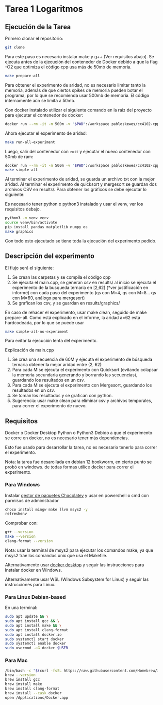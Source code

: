 # Tarea 1 Logaritmos

## Ejecución de la Tarea

Primero clonar el repositorio:

```sh
git clone
```

Para este paso es necesario instalar make y g++ (Ver requisitos abajo). Se ejecuta antes de la ejecución del contenedor de Docker debido a que la flag -O2 que optimiza el código cpp usa más de 50mb de memoria.

```sh
make prepare-all
```

Para obtener el experimento de aridad, no es necesario limitar tanto la memoria, además de que ciertos spikes de memoria pueden botar el programa, por lo que se recomienda usar 500mb de memoria. El código internamente aún se limita a 50mb.

Con docker instalado utilizar el siguiente comando en la raiz del proyecto para ejecutar el contenedor de docker:

```sh
docker run --rm -it -m 500m -v "$PWD":/workspace pabloskewes/cc4102-cpp-env bash
```

Ahora ejecutar el experimento de aridad:

```sh
make run-all-experiment
```

Luego, salir del contenedor con `exit` y ejecutar el nuevo contenedor con 50mb de ram:

```sh
docker run --rm -it -m 500m -v "$PWD":/workspace pabloskewes/cc4102-cpp-env bash
make simple-all
```

Al terminar el experimento de aridad, se guarda un archivo txt con la mejor aridad. Al terminar el experimento de quicksort y mergesort se guardan dos archivos CSV en results/. Para obtener los gráficos se debe ejecutar lo siguiente:

Es necesario tener python o python3 instalado y usar el venv, ver los requisitos debajo.

```sh
python3 -m venv venv
source venv/bin/activate
pip install pandas matplotlib numpy os
make graphics
```

Con todo esto ejecutado se tiene toda la ejecución del experimento pedido.

## Descripción del experimento

El flujo será el siguiente:

1. Se crean las carpetas y se compila el código cpp
2. Se ejecuta el main.cpp, se generan csv en results/ al inicio se ejecuta el experimento de la busqueda ternaria en \[2,62] (\*ver justificación en informe) con cada paso del experimento (qs con M=4, qs con M=8... qs con M=60, análogo para mergesort)
3. Se grafican los csv, y se guardan en results/graphics/

En caso de rehacer el experimento, usar make clean, seguido de make prepare-all.
Como está explicado en el informe, la aridad a=62 está hardcodeada, por lo que se puede usar

```sh
make simple-all-no-experiment
```

Para evitar la ejecución lenta del experimento.

Explicación de main.cpp

1. Se crea una secuencia de 60M y ejecuta el experimento de búsqueda ternaria obtener la mejor aridad entre (2, 62)
2. Para cada M se ejecuta el experimento con Quicksort (evitando colapsar la memoria secundaria generando y borrando las secuencias), guardando los resultados en un csv.
3. Para cada M se ejecuta el experimento con Mergesort, guardando los resultados en un csv.
4. Se toman los resultados y se grafican con python.
5. Sugerencia: usar make clean para eliminar csv y archivos temporales, para correr el experimento de nuevo.

## Requisitos

Docker o Docker Desktop
Python o Python3
Debido a que el experimento se corre en docker, no es necesario tener más dependencias.

Esto fue usado para desarrollar la tarea, no es necesario tenerlo para correr el experimento.

Nota: la tarea fue desarollada en debian 12 bookworm, en cierto punto se probó en windows.
de todas formas utilice docker para correr el experimento.

### Para Windows

Instalar [gestor de paquetes Chocolatey](https://chocolatey.org/install#individual) y usar en powershell o cmd con parmisos de administrador

```sh
choco install mingw make llvm msys2 -y
refreshenv
```

Comprobar con:

```sh
g++ --version
make --version
clang-format --version
```

Nota: usar la terminal de msys2 para ejecutar los comandos make, ya que msys2 trae los comandos unix que usa el Makefile.

Alternativamente usar [docker desktop](https://docs.docker.com/desktop/setup/install/windows-install/) y seguir las instrucciones para instalar docker en Windows.

Alternativamente usar WSL (Windows Subsystem for Linux) y seguir las instrucciones para Linux.

### Para Linux Debian-based

En una terminal:

```sh
sudo apt update && \
sudo apt install gcc && \
sudo apt install make && \
sudo apt install clang-format
sudo apt install docker.io
sudo systemctl start docker
sudo systemctl enable docker
sudo usermod -aG docker $USER
```

### Para Mac

```sh
/bin/bash -c "$(curl -fsSL https://raw.githubusercontent.com/Homebrew/install/HEAD/install.sh)"
brew --version
brew install gcc
brew install make
brew install clang-format
brew install --cask docker
open /Applications/Docker.app
```
